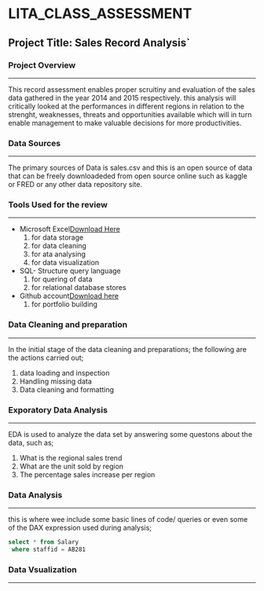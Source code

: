 # LITA_CLASS_ASSESSMENT

## Project Title: Sales Record Analysis`


### Project Overview
---
This record assessment enables proper scruitiny and evaluation of the sales data gathered in the year 2014 and 2015 respectively.
this analysis will critically looked at the  performances in different regions in relation to the strenght, weaknesses, threats and opportunities available which will in turn enable management to make valuable decisions for more productivities. 

### Data Sources
---
The primary sources of Data is sales.csv and this is an open source of data that can be freely downloadeded from open source online such as kaggle or FRED or any other  data repository site.

### Tools Used for the review
---
- Microsoft Excel[Download Here](https://www.microsoft.com)
   1. for data storage
   2. for data cleaning
   3. for ata analysing
   4. for data visualization
- SQL- Structure query language
   1.  for quering of data
   2. for relational database stores 
- Github account[Download here](https://www.github.com)
   1. for portfolio building

### Data Cleaning and preparation
---
In the initial stage of the data cleaning and preparations; the following are the actions carried out;
  1. data loading and inspection
  2. Handling missing data
  3. Data cleaning and formatting

### Exporatory Data Analysis
---
 EDA is used to analyze the data set by answering some questons about the data, such as;
  1. What is the regional sales trend
  2. What are the unit sold by region
  3. The percentage sales increase per region

### Data Analysis
---
 this is where wee include some basic lines of code/ queries or even some of the DAX expression used during analysis;


~~~SQL
select * from Salary
 where staffid = AB281
~~~


### Data Vsualization
---




 
